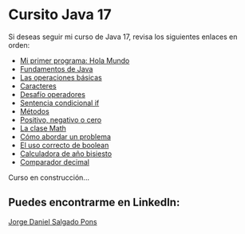 # Cursito Java 17
Si deseas seguir mi curso de Java 17, revisa los siguientes enlaces en orden:

  - [Mi primer programa: Hola Mundo](https://github.com/Loveless2k/HelloWorld)
  - [Fundamentos de Java](https://github.com/Loveless2k/TiposPrimitivos)
  - [Las operaciones básicas](https://github.com/Loveless2k/LibrasAKilogramos)
  - [Caracteres](https://github.com/Loveless2k/DesafioCaracter)
  - [Desafío operadores](https://github.com/Loveless2k/DesafioOperador/)
  - [Sentencia condicional if](https://github.com/Loveless2k/CondicionalIf)
  - [Métodos](https://github.com/Loveless2k/DesafioMetodos)
  - [Positivo, negativo o cero](https://github.com/Loveless2k/VerificarNumero/)
  - [La clase Math](https://github.com/Loveless2k/ConvertidorDeVelocidad/)
  - [Cómo abordar un problema](https://github.com/Loveless2k/ConvertidorMegaBytes/)
  - [El uso correcto de boolean](https://github.com/Loveless2k/PerroLadrando/)
  - [Calculadora de año bisiesto](https://github.com/Loveless2k/CalculadoraAnhoBisiesto)
  - [Comparador decimal](https://github.com/Loveless2k/ComparadorDecimal/)

Curso en construcción...

## Puedes encontrarme en LinkedIn: 
[Jorge Daniel Salgado Pons](https://www.linkedin.com/in/jorge-salgado-sc)


